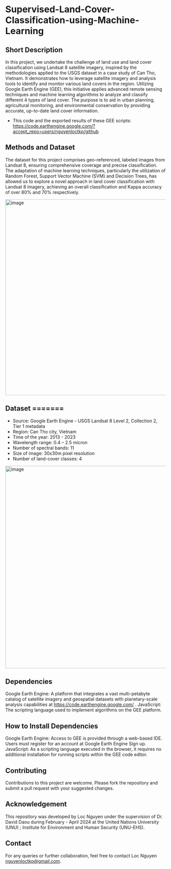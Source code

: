 # Supervised-Land-Cover-Classification-using-Machine-Learning

## Short Description
In this project, we undertake the challenge of land use and land cover classification using Landsat 8 satellite imagery, inspired by the methodologies applied to the USGS dataset in a case study of Can Tho, Vietnam. It demonstrates how to leverage satellite imagery and analysis tools to identify and monitor various land covers in the region. Utilizing Google Earth Engine (GEE), this initiative applies advanced remote sensing techniques and machine learning algorithms to analyze and classify different 4 types of land cover. The purpose is to aid in urban planning, agricultural monitoring, and environmental conservation by providing accurate, up-to-date land cover information.
* This code and the exported results of these GEE scripts:
  [https://code.earthengine.google.com/?accept_repo=users/nguyenloctkp/github ](https://code.earthengine.google.com/?accept_repo=users%2Fdaviddaou%2Ftestdelta&scriptPath=users%2Fnguyenloctkp%2Fgithub%3ARandom%20Forest%20LULC%20Classification%20)

## Methods and Dataset
The dataset for this project comprises geo-referenced, labeled images from Landsat 8, ensuring comprehensive coverage and precise classification. The adaptation of machine learning techniques, particularly the utilization of Random Forest, Support Vector Machine (SVM) and Decision Trees, has allowed us to explore a novel approach in land cover classification with Landsat 8 imagery, achieving an overall classification and Kappa accuracy of over 80% and 70% respectively.

<img width="615" alt="image" src="https://github.com/LocNguyenTKP/Landsat_Supervised-Machine-Learning-Classification/assets/66542803/e9e71b40-42f8-4184-920a-59a3d35103f6">


## Dataset =======
 * Source: Google Earth Engine - USGS Landsat 8 Level 2, Collection 2, Tier 1 metadata
 * Region: Can Tho city, Vietnam
 * Time of the year: 2013 - 2023
 * Wavelength range: 0.4 – 2.5 micron
 * Number of spectral bands: 11
 * Size of image: 30x30m pixel resolution
 * Number of land-cover classes: 4

<img width="636" alt="image" src="https://github.com/LocNguyenTKP/Landsat_Supervised-Machine-Learning-Classification/assets/66542803/42cc3689-3c2d-434c-88d2-d26df9d0b157">


## Dependencies
Google Earth Engine: A platform that integrates a vast multi-petabyte catalog of satellite imagery and geospatial datasets with planetary-scale analysis capabilities at https://code.earthengine.google.com/ .
JavaScript: The scripting language used to implement algorithms on the GEE platform.

## How to Install Dependencies
Google Earth Engine: Access to GEE is provided through a web-based IDE. Users must register for an account at Google Earth Engine Sign up.
JavaScript: As a scripting language executed in the browser, it requires no additional installation for running scripts within the GEE code editor.

## Contributing
Contributions to this project are welcome. Please fork the repository and submit a pull request with your suggested changes.

## Acknowledgement
This repository was developed by Loc Nguyen under the supervision of Dr. David Daou during February - April 2024 at the United Nations University (UNU) ; Institute for Environment and Human Security (UNU-EHS). 

## Contact
For any queries or further collaboration, feel free to contact Loc Nguyen nguyenloctkp@gmail.com.

